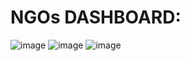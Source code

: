# NGOs DASHBOARD:

![image](https://user-images.githubusercontent.com/61679330/206705123-e5d68743-c4db-44a8-a392-896c735345aa.png)
![image](https://user-images.githubusercontent.com/61679330/206705145-a1d3ad5b-b7d7-4b59-9775-b38bf4543d7a.png)
![image](https://user-images.githubusercontent.com/61679330/206705157-ff3e35b2-6122-475d-b2f9-b4c3d5ec12be.png)


